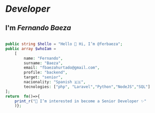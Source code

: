 # _Developer_
## I'm _Fernando Baeza_



```php

public string $hello = "Hello 👋 Hi, I’m @ferbaeza";
public array $whoIam = 
    [
        name: "Fernando",
        surname: "Baeza",
        email: "fbaezahurtado@gmail.com",
        profile: "backend",
        target: "senior",
        nacionality: "Spanish 🇪🇸",
        tecnologies: ["php", "Laravel","Python","NodeJS","SQL"]
];
return  fn()=>{
    print_r("👀 I’m interested in become a Senior Developer ✨"
    )};
```

<!---
ferbaeza/ferbaeza is a ✨ special ✨ repository because its `README.md` (this file) appears on your GitHub profile.
You can click the Preview link to take a look at your changes.
--->






